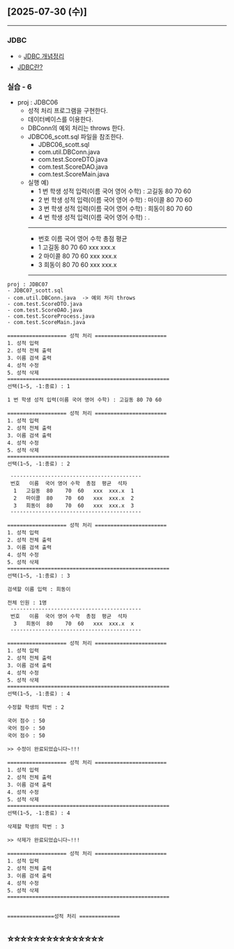 ## [2025-07-30 (수)]
---
### JDBC

- ⭐ [JDBC 개념정리](https://lipcoder.tistory.com/447)
- [JDBC란?](https://ysc-story.tistory.com/172)



### 실습 - 6
- proj : JDBC06
  - 성적 처리 프로그램을 구현한다.
  - 데이터베이스를 이용한다.
  - DBConn의 예외 처리는 throws 한다.
  - JDBC06_scott.sql 파일을 참조한다.
    - JDBC06_scott.sql
    - com.util.DBConn.java
    - com.test.ScoreDTO.java
    - com.test.ScoreDAO.java
    - com.test.ScoreMain.java
  - 실행 예)
    - 1 번 학생 성적 입력(이름 국어 영어 수학) : 고길동 80 70 60
    - 2 번 학생 성적 입력(이름 국어 영어 수학) : 마이콜 80 70 60
    - 3 번 학생 성적 입력(이름 국어 영어 수학) : 희동이 80 70 60
    - 4 번 학생 성적 입력(이름 국어 영어 수학) : .
    - ------------------------------------------
    - 번호   이름  국어 영어 수학  총점  평균
    -  1   고길동  80    70  60   xxx  xxx.x
    -  2   마이콜  80    70  60   xxx  xxx.x
    -  3   희동이  80    70  60   xxx  xxx.x
    - ------------------------------------------

```
proj : JDBC07
- JDBC07_scott.sql
- com.util.DBConn.java  -> 예외 처리 throws
- com.test.ScoreDTO.java
- com.test.ScoreDAO.java
- com.test.ScoreProcess.java
- com.test.ScoreMain.java

=================== 성적 처리 =======================
1. 성적 입력
2. 성적 전체 출력
3. 이름 검색 출력
4. 성적 수정
5. 성적 삭제
====================================================
선택(1~5, -1:종료) : 1

1 번 학생 성적 입력(이름 국어 영어 수학) : 고길동 80 70 60

=================== 성적 처리 =======================
1. 성적 입력
2. 성적 전체 출력
3. 이름 검색 출력
4. 성적 수정
5. 성적 삭제
====================================================
선택(1~5, -1:종료) : 2

 ------------------------------------------
 번호   이름  국어 영어 수학  총점  평균  석차
  1   고길동  80    70  60   xxx  xxx.x  1
  2   마이콜  80    70  60   xxx  xxx.x  2
  3   희동이  80    70  60   xxx  xxx.x  3
 ------------------------------------------

=================== 성적 처리 =======================
1. 성적 입력
2. 성적 전체 출력
3. 이름 검색 출력
4. 성적 수정
5. 성적 삭제
====================================================
선택(1~5, -1:종료) : 3

검색할 이름 입력 : 희동이

전체 인원 : 1명
 ------------------------------------------
 번호   이름  국어 영어 수학  총점  평균  석차
  3   희동이  80    70  60   xxx  xxx.x  x
 ------------------------------------------

=================== 성적 처리 =======================
1. 성적 입력
2. 성적 전체 출력
3. 이름 검색 출력
4. 성적 수정
5. 성적 삭제
====================================================
선택(1~5, -1:종료) : 4

수정할 학생의 학번 : 2

국어 점수 : 50
국어 점수 : 50
국어 점수 : 50

>> 수정이 완료되었습니다~!!!

=================== 성적 처리 =======================
1. 성적 입력
2. 성적 전체 출력
3. 이름 검색 출력
4. 성적 수정
5. 성적 삭제
====================================================
선택(1~5, -1:종료) : 4

삭제할 학생의 학번 : 3

>> 삭제가 완료되었습니다~!!!

=================== 성적 처리 =======================
1. 성적 입력
2. 성적 전체 출력
3. 이름 검색 출력
4. 성적 수정
5. 성적 삭제
====================================================


===============성적 처리 =============
```

⭐⭐⭐⭐⭐⭐⭐⭐⭐⭐⭐⭐⭐⭐⭐
-------------------------------------